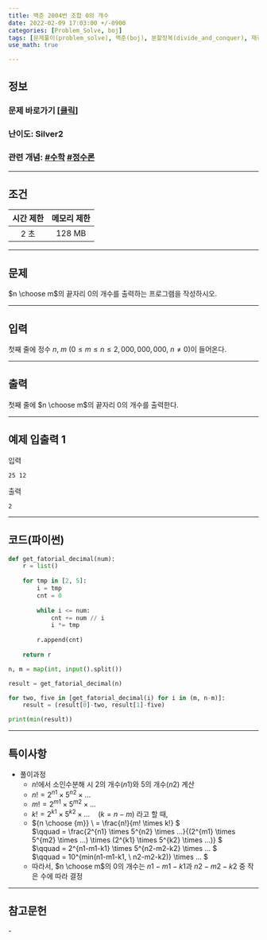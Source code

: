 ```yaml
---
title: 백준 2004번 조합 0의 개수
date: 2022-02-09 17:03:00 +/-0900
categories: [Problem_Solve, boj]
tags: [문제풀이(problem_solve), 백준(boj), 분할정복(divide_and_conquer), 재귀(recursion)]
use_math: true

---
```


## 정보
### 문제 바로가기 [[클릭](https://www.acmicpc.net/problem/1780)]
### 난이도: Silver2
### 관련 개념: [#수학](https://www.acmicpc.net/problemset?sort=ac_desc&algo=124) [#정수론](https://www.acmicpc.net/problemset?sort=ac_desc&algo=95)

---
## 조건

시간 제한|메모리 제한
:---:|:---:
2 초|128 MB

---
## 문제
$n \choose m$의 끝자리 $0$의 개수를 출력하는 프로그램을 작성하시오.

---
## 입력
첫째 줄에 정수 $n$, $m$ ($0 \le m \le n \le 2,000,000,000$, $n \ne 0$)이 들어온다.

---
## 출력
첫째 줄에 $n \choose m$의 끝자리 $0$의 개수를 출력한다.

---
## 예제 입출력 1
입력
```
25 12
```

출력
```
2
```

---
## 코드(파이썬)
```python
def get_fatorial_decimal(num):
    r = list()
    
    for tmp in [2, 5]:
        i = tmp
        cnt = 0
        
        while i <= num:
            cnt += num // i
            i *= tmp
        
        r.append(cnt)
            
    return r

n, m = map(int, input().split())

result = get_fatorial_decimal(n)

for two, five in [get_fatorial_decimal(i) for i in (m, n-m)]:
    result = (result[0]-two, result[1]-five)

print(min(result))

```

---
## 특이사항
- 풀이과정
  - $n!$에서 소인수분해 시 2의 개수($n1$)와 5의 개수($n2$) 계산
  - $n! = 2^{n1} \times 5^{n2} \times ...$
  - $m! = 2^{m1} \times 5^{m2} \times ...$
  - $k! = 2^{k1} \times 5^{k2} \times ... \quad (k = n - m)$ 라고 할 때,
  - ${n \choose {m}} \ = \frac{n!}{m! \times k!} $ <br>
    $\qquad = \frac{2^{n1} \times 5^{n2} \times ...}{(2^{m1} \times 5^{m2} \times ...) \times (2^{k1} \times 5^{k2} \times ...)} $ <br>
    $\qquad = 2^{n1-m1-k1} \times 5^{n2-m2-k2} \times ... $ <br>
    $\qquad = 10^{min(n1-m1-k1, \ n2-m2-k2)} \times ... $
  - 따라서, $n \choose m$의 0의 개수는 $n1-m1-k1$과 $n2-m2-k2$ 중 작은 수에 따라 결정

---
## 참고문헌
\-
